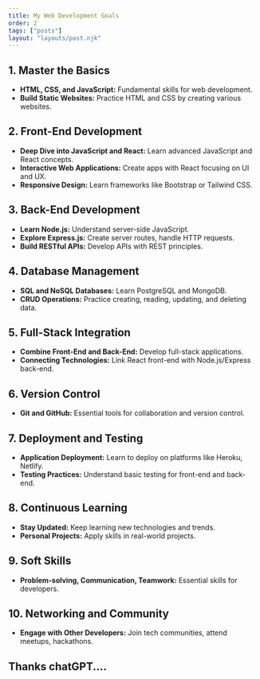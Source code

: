 ```yaml
---
title: My Web Development Goals
order: 2
tags: ["posts"]
layout: "layouts/post.njk"
---
```


## 1. Master the Basics

- **HTML, CSS, and JavaScript:** Fundamental skills for web development.
- **Build Static Websites:** Practice HTML and CSS by creating various websites.

## 2. Front-End Development

- **Deep Dive into JavaScript and React:** Learn advanced JavaScript and React concepts.
- **Interactive Web Applications:** Create apps with React focusing on UI and UX.
- **Responsive Design:** Learn frameworks like Bootstrap or Tailwind CSS.

## 3. Back-End Development

- **Learn Node.js:** Understand server-side JavaScript.
- **Explore Express.js:** Create server routes, handle HTTP requests.
- **Build RESTful APIs:** Develop APIs with REST principles.

## 4. Database Management

- **SQL and NoSQL Databases:** Learn PostgreSQL and MongoDB.
- **CRUD Operations:** Practice creating, reading, updating, and deleting data.

## 5. Full-Stack Integration

- **Combine Front-End and Back-End:** Develop full-stack applications.
- **Connecting Technologies:** Link React front-end with Node.js/Express back-end.

## 6. Version Control

- **Git and GitHub:** Essential tools for collaboration and version control.

## 7. Deployment and Testing

- **Application Deployment:** Learn to deploy on platforms like Heroku, Netlify.
- **Testing Practices:** Understand basic testing for front-end and back-end.

## 8. Continuous Learning

- **Stay Updated:** Keep learning new technologies and trends.
- **Personal Projects:** Apply skills in real-world projects.

## 9. Soft Skills

- **Problem-solving, Communication, Teamwork:** Essential skills for developers.

## 10. Networking and Community

- **Engage with Other Developers:** Join tech communities, attend meetups, hackathons.

## Thanks chatGPT....

